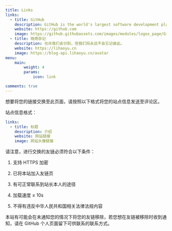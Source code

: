 ```yaml
---
title: Links
links:
  - title: GitHub
    description: GitHub is the world's largest software development platform.
    website: https://github.com
    image: https://github.githubassets.com/images/modules/logos_page/GitHub-Mark.png
  - title: 晓雨杂记
    description: 也许我们会分别，但我们将永远不会忘记彼此。
    website: https://lihaoyu.cn
    image: https://blog-api.lihaoyu.cn/avatar
menu:
    main: 
        weight: 4
        params:
            icon: link

comments: true
---
```


想要将您的链接交换至此页面，请按照以下格式将您的站点信息发送至评论区。

站点信息格式：

```yaml
links:
  - title: 标题
    description: 介绍
    website: 网站链接
    image: 网站头像链接
```

请注意，进行交换的友链必须符合以下条件：

1. 支持 HTTPS 加密

2. 已将本站加入友链页 

3. 有可正常联系到站长本人的途径

4. 加载速度 ≤ 10s

5. 不得有违反中华人民共和国相关法律法规内容

本站有可能会在未通知您的情况下将您的友链移除，若您想在友链被移除时收到通知，请在 GitHub 个人页面留下可供联系的联系方式。